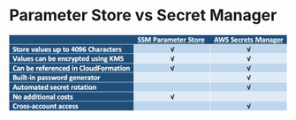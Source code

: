 # Parameter Store vs Secret Manager
![SsmVsSecretManager](https://github.com/SunnyOswal/prep/blob/master/images/SsmVsSecretManager.PNG)
